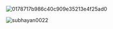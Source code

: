 ![0178717b986c40c909e35213e4f25ad0](https://user-images.githubusercontent.com/74548051/222748649-fc5ba71e-f178-412c-8924-13af31a0bed1.gif)

<p align="left"> <img src="https://komarev.com/ghpvc/?username=subhayan0022&label=Profile%20views&color=0e75b6&style=flat" alt="subhayan0022" /> </p>
<p align="left">
</p>
